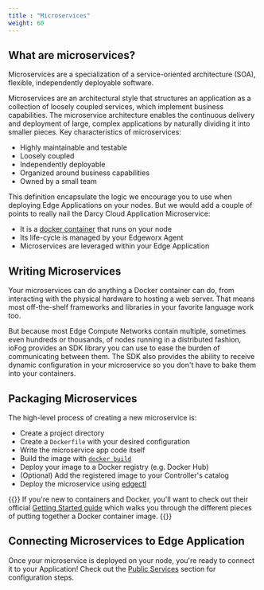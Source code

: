 ```yaml
---
title : "Microservices"
weight: 60
---
```


## What are microservices?

Microservices are a specialization of a service-oriented architecture (SOA), flexible, independently
deployable software.

Microservices are an architectural style that structures an application as a collection of loosely
coupled services, which implement business capabilities. The microservice architecture enables the
continuous delivery and deployment of large, complex applications by naturally dividing it into
smaller pieces. Key characteristics of microservices:

* Highly maintainable and testable
* Loosely coupled
* Independently deployable
* Organized around business capabilities
* Owned by a small team

This definition encapsulate the logic we encourage you to use when deploying Edge Applications on
your nodes. But we would add a couple of points to really nail the Darcy Cloud Application
Microservice:

* It is a [docker container](https://www.docker.com/resources/what-container) that runs on your node
* Its life-cycle is managed by your Edgeworx Agent
* Microservices are leveraged within your Edge Application

## Writing Microservices

Your microservices can do anything a Docker container can do, from interacting with the physical
hardware to hosting a web server. That means most off-the-shelf frameworks and libraries in your
favorite language work too.

But because most Edge Compute Networks contain multiple, sometimes even hundreds or thousands, of
nodes running in a distributed fashion, ioFog provides an SDK library you can use to ease the burden
of communicating between them. The SDK also provides the ability to receive dynamic configuration in
your microservice so you don't have to bake them into your containers.

## Packaging Microservices

The high-level process of creating a new microservice is:

* Create a project directory
* Create a `Dockerfile` with your desired configuration
* Write the microservice app code itself
* Build the image
  with [`docker build`](https://docs.docker.com/engine/reference/commandline/build/)
* Deploy your image to a Docker registry (e.g. Docker Hub)
* (Optional) Add the registered image to your Controller's catalog
* Deploy the microservice using [edgectl](../get-started-edgectl/)

{{<alert>}} If you're new to containers and Docker, you'll want to check out their
official [Getting Started guide](https://docs.docker.com/get-started/) which walks you through the
different pieces of putting together a Docker container image. {{</alert>}}

## Connecting Microservices to Edge Application

Once your microservice is deployed on your node, you're ready to connect it to your Application!
Check out the [Public Services](./public-services) section for configuration steps.
